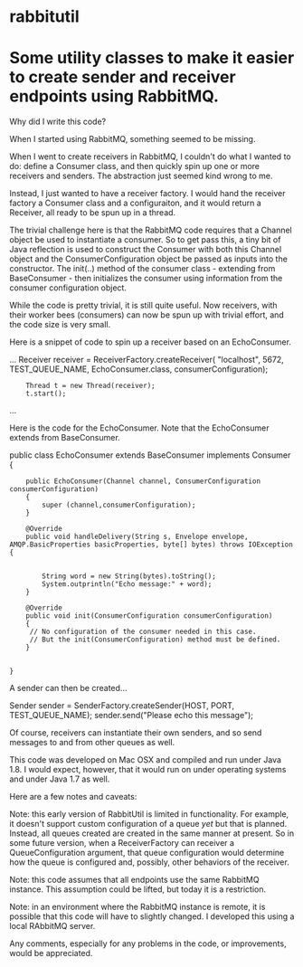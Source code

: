 # rabbitutil

Some utility classes to make it easier to create sender and receiver endpoints using RabbitMQ.
==============================================================================================

Why did I write this code?

When I started using RabbitMQ, something seemed to be missing.

When I went to create receivers in RabbitMQ, I couldn't do what I wanted to do: define a Consumer class,
and then quickly spin up one or more receivers and senders. The abstraction just seemed kind
wrong to me.

Instead, I just wanted to have a receiver factory. I would hand the receiver factory a Consumer class
and a configuraiton, and it would return a Receiver, all ready to be spun up in a thread.

The trivial challenge here is that the RabbitMQ code requires that a Channel object be used to instantiate a consumer.
So to get pass this, a tiny bit of Java reflection is used to construct the Consumer
with both this Channel object and the ConsumerConfiguration object be passed as inputs
into the constructor. The init(..) method
of the consumer class - extending from BaseConsumer - then initializes the consumer using information
from the consumer configuration object.

While the code is pretty trivial, it is still quite useful. Now receivers, with their worker bees (consumers)
can now be spun up with trivial effort, and the code size is very small.

Here is a snippet of code to spin up a receiver based on an EchoConsumer.


...
        Receiver receiver = ReceiverFactory.createReceiver(
                "localhost",
                5672, TEST_QUEUE_NAME, EchoConsumer.class, consumerConfiguration);

        Thread t = new Thread(receiver);
        t.start();

...

Here is the code for the EchoConsumer. Note that the EchoConsumer extends from BaseConsumer.


public  class EchoConsumer extends BaseConsumer implements Consumer {


        public EchoConsumer(Channel channel, ConsumerConfiguration consumerConfiguration)
        {
            super (channel,consumerConfiguration);
        }

        @Override
        public void handleDelivery(String s, Envelope envelope, AMQP.BasicProperties basicProperties, byte[] bytes) throws IOException {


            String word = new String(bytes).toString();
            System.outprintln("Echo message:" + word);
        }

        @Override
        public void init(ConsumerConfiguration consumerConfiguration)
        {
         // No configuration of the consumer needed in this case.
         // But the init(ConsumerConfiguration) method must be defined.
        }


    }

A sender can then be created...

   Sender sender = SenderFactory.createSender(HOST, PORT, TEST_QUEUE_NAME);
   sender.send("Please echo this message");

Of course, receivers can instantiate their own senders, and so send messages
to and from other queues as well.

This code was developed on Mac OSX and compiled and run under Java 1.8.
I would expect, however, that it would run on under operating systems and under Java 1.7 as well.

Here are a few notes and caveats:

   Note: this early version of RabbitUtil is limited in functionality. For example, it doesn't support
   custom configuration of a queue *yet* but that is planned. Instead, all queues created are
   created in the same manner at present. So in some future version, when a ReceiverFactory can
   receiver a QueueConfiguration argument, that queue configuration would determine how the
   queue is configured and, possibly, other behaviors of the receiver.

   Note: this code assumes that all endpoints use the same RabbitMQ instance.
   This assumption could be lifted, but today it is a restriction.

   Note: in an environment where the RabbitMQ instance is remote, it is possible
   that this code will have to slightly changed. I developed this using a local RAbbitMQ
   server.

 Any comments, especially for any problems in the code, or improvements, would be appreciated.






